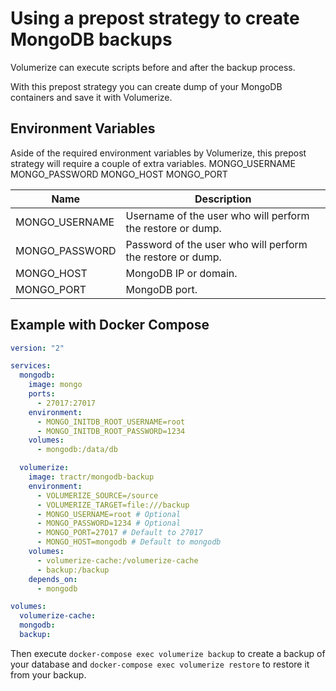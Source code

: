 # Using a prepost strategy to create MongoDB backups

Volumerize can execute scripts before and after the backup process.

With this prepost strategy you can create dump of your MongoDB containers and save it with Volumerize.

## Environment Variables

Aside of the required environment variables by Volumerize, this prepost strategy will require a couple of extra variables.
MONGO_USERNAME MONGO_PASSWORD MONGO_HOST MONGO_PORT

| Name           | Description                                                |
| -------------- | ---------------------------------------------------------- |
| MONGO_USERNAME | Username of the user who will perform the restore or dump. |
| MONGO_PASSWORD | Password of the user who will perform the restore or dump. |
| MONGO_HOST     | MongoDB IP or domain.                                      |
| MONGO_PORT     | MongoDB port.                                              |

## Example with Docker Compose

```YAML
version: "2"

services:
  mongodb:
    image: mongo
    ports:
      - 27017:27017
    environment:
      - MONGO_INITDB_ROOT_USERNAME=root
      - MONGO_INITDB_ROOT_PASSWORD=1234
    volumes:
      - mongodb:/data/db

  volumerize:
    image: tractr/mongodb-backup
    environment:
      - VOLUMERIZE_SOURCE=/source
      - VOLUMERIZE_TARGET=file:///backup
      - MONGO_USERNAME=root # Optional
      - MONGO_PASSWORD=1234 # Optional
      - MONGO_PORT=27017 # Default to 27017
      - MONGO_HOST=mongodb # Default to mongodb
    volumes:
      - volumerize-cache:/volumerize-cache
      - backup:/backup
    depends_on:
      - mongodb

volumes:
  volumerize-cache:
  mongodb:
  backup:
```

Then execute `docker-compose exec volumerize backup` to create a backup of your database and `docker-compose exec volumerize restore` to restore it from your backup.
